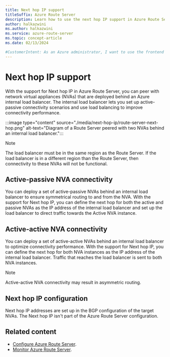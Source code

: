 ```yaml
---
title: Next hop IP support
titleSuffix: Azure Route Server
description: Learn how to use the next hop IP support in Azure Route Server to peer with network virtual appliances (NVAs) behind an internal load balancer.
author: halkazwini
ms.author: halkazwini
ms.service: azure-route-server
ms.topic: concept-article
ms.date: 02/13/2024

#CustomerIntent: As an Azure administrator, I want to use the frontend IP address of the load balancer as the next hop IP so packets are routed to the load balancer to get to the NVAs that are in the backend pool.
---
```


# Next hop IP support

With the support for Next hop IP in Azure Route Server, you can peer with network virtual appliances (NVAs) that are deployed behind an Azure internal load balancer. The internal load balancer lets you set up active-passive connectivity scenarios and use load balancing to improve connectivity performance.

:::image type="content" source="./media/next-hop-ip/route-server-next-hop.png" alt-text="Diagram of a Route Server peered with two NVAs behind an internal load balancer.":::

> [!NOTE] 
> The load balancer must be in the same region as the Route Server. If the load balancer is in a different region than the Route Server, then connectivity to these NVAs will not be functional.  

## Active-passive NVA connectivity

You can deploy a set of active-passive NVAs behind an internal load balancer to ensure symmetrical routing to and from the NVA. With the support for Next hop IP, you can define the next hop for both the active and passive NVAs as the IP address of the internal load balancer and set up the load balancer to direct traffic towards the Active NVA instance. 

## Active-active NVA connectivity

You can deploy a set of active-active NVAs behind an internal load balancer to optimize connectivity performance. With the support for Next hop IP, you can define the next hop for both NVA instances as the IP address of the internal load balancer. Traffic that reaches the load balancer is sent to both NVA instances.

> [!NOTE]
> Active-active NVA connectivity may result in asymmetric routing.

## Next hop IP configuration

Next hop IP addresses are set up in the BGP configuration of the target NVAs. The Next hop IP isn't part of the Azure Route Server configuration.

## Related content

- [Configure Azure Route Server](quickstart-configure-route-server-portal.md).
- [Monitor Azure Route Server](monitor-route-server.md).
